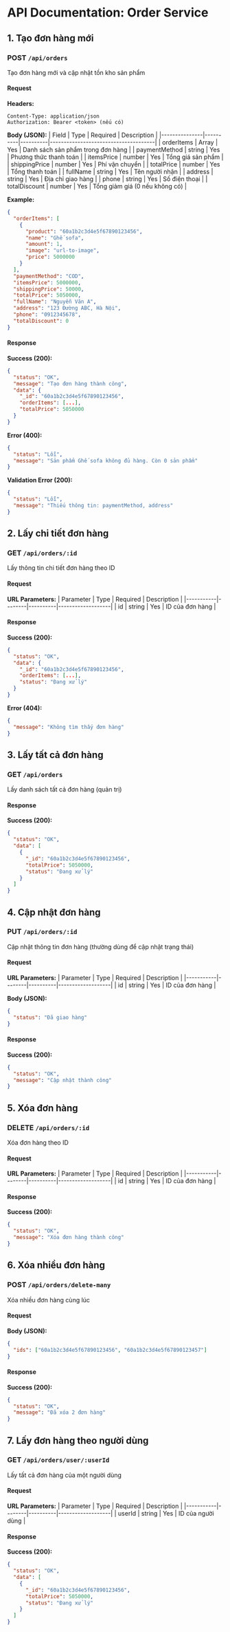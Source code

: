 # API Documentation: Order Service

## 1. Tạo đơn hàng mới
### POST `/api/orders`
Tạo đơn hàng mới và cập nhật tồn kho sản phẩm

#### Request
**Headers:**
```
Content-Type: application/json
Authorization: Bearer <token> (nếu có)
```

**Body (JSON):**
| Field         | Type     | Required | Description                          |
|---------------|----------|----------|--------------------------------------|
| orderItems    | Array    | Yes      | Danh sách sản phẩm trong đơn hàng    |
| paymentMethod | string   | Yes      | Phương thức thanh toán               |
| itemsPrice    | number   | Yes      | Tổng giá sản phẩm                    |
| shippingPrice | number   | Yes      | Phí vận chuyển                       |
| totalPrice    | number   | Yes      | Tổng thanh toán                      |
| fullName      | string   | Yes      | Tên người nhận                      |
| address       | string   | Yes      | Địa chỉ giao hàng                    |
| phone         | string   | Yes      | Số điện thoại                        |
| totalDiscount | number   | Yes      | Tổng giảm giá (0 nếu không có)       |

**Example:**
```json
{
  "orderItems": [
    {
      "product": "60a1b2c3d4e5f67890123456",
      "name": "Ghế sofa",
      "amount": 1,
      "image": "url-to-image",
      "price": 5000000
    }
  ],
  "paymentMethod": "COD",
  "itemsPrice": 5000000,
  "shippingPrice": 50000,
  "totalPrice": 5050000,
  "fullName": "Nguyễn Văn A",
  "address": "123 Đường ABC, Hà Nội",
  "phone": "0912345678",
  "totalDiscount": 0
}
```

#### Response
**Success (200):**
```json
{
  "status": "OK",
  "message": "Tạo đơn hàng thành công",
  "data": {
    "_id": "60a1b2c3d4e5f67890123456",
    "orderItems": [...],
    "totalPrice": 5050000
  }
}
```

**Error (400):**
```json
{
  "status": "Lỗi",
  "message": "Sản phẩm Ghế sofa không đủ hàng. Còn 0 sản phẩm"
}
```

**Validation Error (200):**
```json
{
  "status": "Lỗi",
  "message": "Thiếu thông tin: paymentMethod, address"
}
```

## 2. Lấy chi tiết đơn hàng
### GET `/api/orders/:id`
Lấy thông tin chi tiết đơn hàng theo ID

#### Request
**URL Parameters:**
| Parameter | Type   | Required | Description       |
|-----------|--------|----------|-------------------|
| id        | string | Yes      | ID của đơn hàng   |

#### Response
**Success (200):**
```json
{
  "status": "OK",
  "data": {
    "_id": "60a1b2c3d4e5f67890123456",
    "orderItems": [...],
    "status": "Đang xử lý"
  }
}
```

**Error (404):**
```json
{
  "message": "Không tìm thấy đơn hàng"
}
```

## 3. Lấy tất cả đơn hàng
### GET `/api/orders`
Lấy danh sách tất cả đơn hàng (quản trị)

#### Response
**Success (200):**
```json
{
  "status": "OK",
  "data": [
    {
      "_id": "60a1b2c3d4e5f67890123456",
      "totalPrice": 5050000,
      "status": "Đang xử lý"
    }
  ]
}
```

## 4. Cập nhật đơn hàng
### PUT `/api/orders/:id`
Cập nhật thông tin đơn hàng (thường dùng để cập nhật trạng thái)

#### Request
**URL Parameters:**
| Parameter | Type   | Required | Description       |
|-----------|--------|----------|-------------------|
| id        | string | Yes      | ID của đơn hàng   |

**Body (JSON):**
```json
{
  "status": "Đã giao hàng"
}
```

#### Response
**Success (200):**
```json
{
  "status": "OK",
  "message": "Cập nhật thành công"
}
```

## 5. Xóa đơn hàng
### DELETE `/api/orders/:id`
Xóa đơn hàng theo ID

#### Request
**URL Parameters:**
| Parameter | Type   | Required | Description       |
|-----------|--------|----------|-------------------|
| id        | string | Yes      | ID của đơn hàng   |

#### Response
**Success (200):**
```json
{
  "status": "OK",
  "message": "Xóa đơn hàng thành công"
}
```

## 6. Xóa nhiều đơn hàng
### POST `/api/orders/delete-many`
Xóa nhiều đơn hàng cùng lúc

#### Request
**Body (JSON):**
```json
{
  "ids": ["60a1b2c3d4e5f67890123456", "60a1b2c3d4e5f67890123457"]
}
```

#### Response
**Success (200):**
```json
{
  "status": "OK",
  "message": "Đã xóa 2 đơn hàng"
}
```

## 7. Lấy đơn hàng theo người dùng
### GET `/api/orders/user/:userId`
Lấy tất cả đơn hàng của một người dùng

#### Request
**URL Parameters:**
| Parameter | Type   | Required | Description       |
|-----------|--------|----------|-------------------|
| userId    | string | Yes      | ID của người dùng |

#### Response
**Success (200):**
```json
{
  "status": "OK",
  "data": [
    {
      "_id": "60a1b2c3d4e5f67890123456",
      "totalPrice": 5050000,
      "status": "Đang xử lý"
    }
  ]
}

